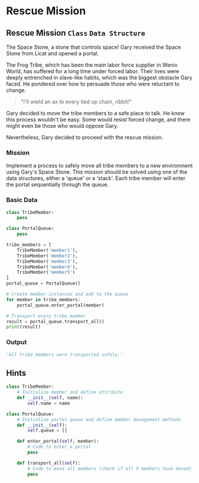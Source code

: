 # Rescue Mission

## Rescue Mission `Class` `Data Structure`

The Space Stone, a stone that controls space! Gary received the Space Stone from Licat and opened a portal.

The Frog Tribe, which has been the main labor force supplier in Weniv World, has suffered for a long time under forced labor. Their lives were deeply entrenched in slave-like habits, which was the biggest obstacle Gary faced. He pondered over how to persuade those who were reluctant to change.

> "I'll wield an ax to every tied up chain, ribbit!"

Gary decided to move the tribe members to a safe place to talk. He knew this process wouldn't be easy. Some would resist forced change, and there might even be those who would oppose Gary.

Nevertheless, Gary decided to proceed with the rescue mission.


### Mission
Implement a process to safely move all tribe members to a new environment using Gary's Space Stone. This mission should be solved using one of the data structures, either a 'queue' or a 'stack'. Each tribe member will enter the portal sequentially through the queue.

### Basic Data
```python
class TribeMember:
    pass

class PortalQueue:
    pass

tribe_members = [
    TribeMember('member1'), 
    TribeMember('member2'),
    TribeMember('member3'),
    TribeMember('member4'),
    TribeMember('member5')
]
portal_queue = PortalQueue()

# Create member instances and add to the queue
for member in tribe_members:
    portal_queue.enter_portal(member)

# Transport every tribe member
result = portal_queue.transport_all()
print(result)
```

### Output
```python
'All tribe members were transported safely.'
```

## Hints
```python
class TribeMember:
    # Initialize member and define attribute
    def __init__(self, name):
        self.name = name

class PortalQueue:
    # Initialize portal queue and define member management methods
    def __init__(self):
        self.queue = []

    def enter_portal(self, member):
        # Code to enter a portal
        pass

    def transport_all(self):
        # Code to move all members (check if all 5 members have moved)
        pass
```